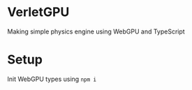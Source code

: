 # VerletGPU
Making simple physics engine using WebGPU and TypeScript

# Setup
Init WebGPU types using `npm i`